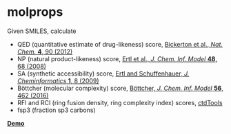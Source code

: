 # molprops

Given SMILES, calculate
- QED (quantitative estimate of drug-likeness) score, [Bickerton et al., *Nat. Chem.* **4**, 90 (2012)](https://doi.org/10.1038/nchem.1243)
- NP (natural product-likeness) score, [Ertl et al., *J. Chem. Inf. Model* **48**, 68 (2008)](https://doi.org/10.1021/ci700286x)
- SA (synthetic accessibility) score, [Ertl and Schuffenhauer, *J. Cheminformatics* **1**, 8 (2009)](https://doi.org/10.1186/1758-2946-1-8)
- Böttcher (molecular complexity) score, [Böttcher, *J. Chem. Inf. Model* **56**, 462 (2016)](https://doi.org/10.1021/acs.jcim.5b00723)
- RFI and RCI (ring fusion density, ring complexity index) scores, [ctdTools](https://github.com/HergenrotherLab/ctdTools)
- fsp3 (fraction sp3 carbons)

**[Demo](http://18.217.200.237)**
